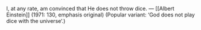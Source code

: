 
I, at any rate, am convinced that He does not throw dice. — [[Albert Einstein]] (1971: 130, emphasis original) (Popular variant: ‘God does not play dice with the universe’.)
